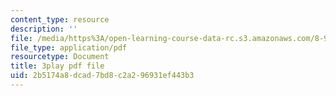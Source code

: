 ```yaml
---
content_type: resource
description: ''
file: /media/https%3A/open-learning-course-data-rc.s3.amazonaws.com/8-962-general-relativity-spring-2020/2b5174a8dcad7bd8c2a296931ef443b3_JWSdeg4jkoY.pdf
file_type: application/pdf
resourcetype: Document
title: 3play pdf file
uid: 2b5174a8-dcad-7bd8-c2a2-96931ef443b3
---
```

